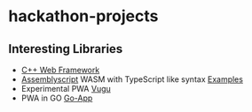 # hackathon-projects
## Interesting Libraries
- [C++ Web Framework](https://oatpp.io)
- [Assemblyscript](https://www.assemblyscript.org) WASM with TypeScript like syntax [Examples](https://www.assemblyscript.org/built-with-assemblyscript.html)
- Experimental PWA [Vugu](https://www.vugu.org)
- PWA in GO [Go-App](https://go-app.dev)
